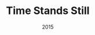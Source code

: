 ---
layout: productions
title: Time Stands Still
date: 2015
featured_image:
image_credit:
image_alt:
image_caption:
Theatre: Theatre Jacksonville
Venue: Little Theatre
cast:
crew:
- Director: Michael Lipp
external_links:
---